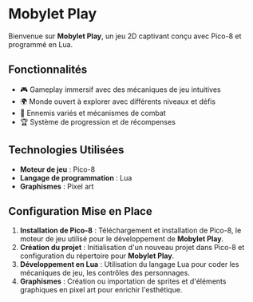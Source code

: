 # Mobylet Play

Bienvenue sur **Mobylet Play**, un jeu 2D captivant conçu avec Pico-8 et programmé en Lua. 

## Fonctionnalités
- 🎮 Gameplay immersif avec des mécaniques de jeu intuitives  
- 🌍 Monde ouvert à explorer avec différents niveaux et défis  
- 👾 Ennemis variés et mécanismes de combat  
- 🏆 Système de progression et de récompenses    

## Technologies Utilisées
- **Moteur de jeu** : Pico-8  
- **Langage de programmation** : Lua  
- **Graphismes** : Pixel art  

## Configuration Mise en Place

1. **Installation de Pico-8** : Téléchargement et installation de Pico-8, le moteur de jeu utilisé pour le développement de **Mobylet Play**.
2. **Création du projet** : Initialisation d'un nouveau projet dans Pico-8 et configuration du répertoire pour **Mobylet Play**.
3. **Développement en Lua** : Utilisation du langage Lua pour coder les mécaniques de jeu, les contrôles des personnages.
4. **Graphismes** : Création ou importation de sprites et d'éléments graphiques en pixel art pour enrichir l'esthétique.

